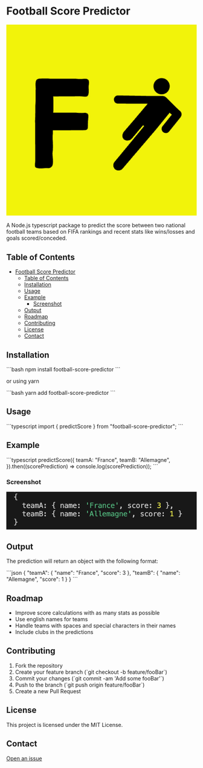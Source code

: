 # Football Score Predictor

![Football Score Predictor Logo](./img/logo.png)

A Node.js typescript package to predict the score between two national football teams based on FIFA rankings and recent stats like wins/losses and goals scored/conceded.

## Table of Contents

- [Football Score Predictor](#football-score-predictor)
  - [Table of Contents](#table-of-contents)
  - [Installation](#installation)
  - [Usage](#usage)
  - [Example](#example)
    - [Screenshot](#screenshot)
  - [Output](#output)
  - [Roadmap](#roadmap)
  - [Contributing](#contributing)
  - [License](#license)
  - [Contact](#contact)

## Installation

\`\`\`bash
npm install football-score-predictor
\`\`\`

or using yarn

\`\`\`bash
yarn add football-score-predictor
\`\`\`

## Usage

\`\`\`typescript
import { predictScore } from "football-score-predictor";
\`\`\`

## Example

\`\`\`typescript
predictScore({
  teamA: "France",
  teamB: "Allemagne",
}).then((scorePrediction) => console.log(scorePrediction));
\`\`\`

### Screenshot

![Example Output Screenshot](./img/result-screenshot.png)

## Output

The prediction will return an object with the following format:

\`\`\`json
{
  "teamA": { "name": "France", "score": 3 },
  "teamB": { "name": "Allemagne", "score": 1 }
}
\`\`\`

## Roadmap

- Improve score calculations with as many stats as possible
- Use english names for teams
- Handle teams with spaces and special characters in their names
- Include clubs in the predictions

## Contributing

1. Fork the repository
2. Create your feature branch (\`git checkout -b feature/fooBar\`)
3. Commit your changes (\`git commit -am 'Add some fooBar'\`)
4. Push to the branch (\`git push origin feature/fooBar\`)
5. Create a new Pull Request

## License

This project is licensed under the MIT License.

## Contact

[Open an issue](https://github.com/LorenzoAversano/football-score-predictor/issues)
